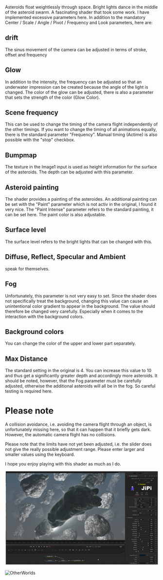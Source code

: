 <!-- +++ DO NOT REMOVE THIS COMMENT +++ DO NOT ADD OR EDIT ANY TEXT BEFORE THIS LINE +++ IT WOULD BE A REALLY BAD IDEA +++ -->

Asteroids float weightlessly through space. Bright lights dance in the middle of the asteroid swarm.
A fascinating shader that took some work. I have implemented excessive parameters here.
In addition to the mandatory Center / Scale / Angle / Pivot / Frequency and Look parameters, here are:

drift
-----
The sinus movement of the camera can be adjusted in terms of stroke, offset and frequency

Glow
----
In addition to the intensity, the frequency can be adjusted so that an underwater impression can be created because the angle of the light is changed. The color of the glow can be adjusted, there is also a parameter that sets the strength of the color (Glow Color).

Scene frequency
---------------
This can be used to change the timing of the camera flight independently of the other timings. If you want to change the timing of all animations equally, there is the standard parameter "Frequency". Manual timing (Actime) is also possible with the "stop" checkbox.

Bumpmap
--------
The texture in the Image1 input is used as height information for the surface of the asteroids. The depth can be adjusted with this parameter.

Asteroid painting
-----------------
The shader provides a painting of the asteroides. An additional painting can be set with the "Paint" parameter which is not activ in the original, I found it very nice. The "Paint Intense" parameter refers to the standard painting, it can be set here. The paint color is also adjustable.

Surface level
-------------
The surface level refers to the bright lights that can be changed with this.

Diffuse, Reflect, Specular and Ambient
--------------------------------------
speak for themselves.

Fog
---
Unfortunately, this parameter is not very easy to set. Since the shader does not specifically treat the background, changing this value can cause an unintentional color gradient to appear in the background. The value should therefore be changed very carefully. Especially when it comes to the interaction with the background colors.

Background colors
-----------------
You can change the color of the upper and lower part separately.

Max Distance
------------
The standard setting in the original is 4. You can increase this value to 10 and thus get a significantly greater depth and accordingly more asteroids. It should be noted, however, that the Fog parameter must be carefully adjusted, otherwise the additional asteroids will all be in the fog. So careful testing is required here.


Please note
===========
A collision avoidance, i.e. avoiding the camera flight through an object, is unfortunately missing here, so that it can happen that it briefly gets dark. However, the automatic camera flight has no collisions.

Please note that the limits have not yet been adjusted, i.e. the slider does not give the really possible adjustment range. Please enter larger and smaller values ​​using the keyboard.

I hope you enjoy playing with this shader as much as I do.

[![OtherWorlds](OtherWorlds.png)](OtherWorlds.fuse)

![OtherWorlds](https://user-images.githubusercontent.com/78935215/116747985-fd379e00-a9fe-11eb-8e3a-554837e2516e.gif)

<!-- +++ DO NOT REMOVE THIS COMMENT +++ DO NOT EDIT ANY TEXT THAT COMES AFTER THIS LINE +++ TRUST ME: JUST DON'T DO IT +++ -->
